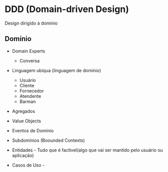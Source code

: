 # DDD (Domain-driven Design)

Design dirigido à domínio

## Domínio

- Domain Experts
  - Conversa
- Linguagem ubíqua (linguagem de domínio)

  - Usuário
  - Cliente
  - Fornecedor
  - Atendente
  - Barman


- Agregados
- Value Objects
- Eventos de Domínio
- Subdomínios (Boounded Contexts)
- Entidades -  Tudo que é factivel(algo que vai ser mantido pelo usuário ou aplicação)
- Casos de Uso - 